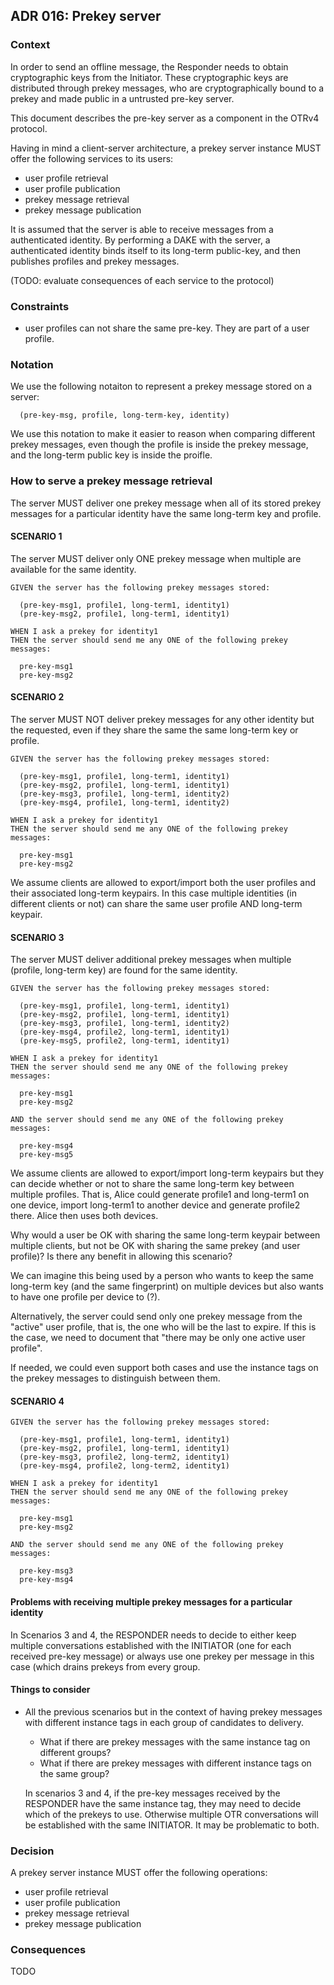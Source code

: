 ## ADR 016: Prekey server

### Context

In order to send an offline message, the Responder needs to obtain
cryptographic keys from the Initiator. These cryptographic keys are
distributed through prekey messages, who are cryptographically bound
to a prekey and made public in a untrusted pre-key server.

This document describes the pre-key server as a component in the OTRv4 protocol.

Having in mind a client-server architecture, a prekey server instance MUST
offer the following services to its users:

- user profile retrieval
- user profile publication
- prekey message retrieval
- prekey message publication

It is assumed that the server is able to receive messages from a
authenticated identity. By performing a DAKE with the server, a
authenticated identity binds itself to its long-term public-key,
and then publishes profiles and prekey messages.

(TODO: evaluate consequences of each service to the protocol)

### Constraints

- user profiles can not share the same pre-key. They are part of a user profile.

### Notation

We use the following notaiton to represent a prekey message stored on a server:

      (pre-key-msg, profile, long-term-key, identity)

We use this notation to make it easier to reason when comparing different
prekey messages, even though the profile is inside the prekey message, and the
long-term public key is inside the proifle.

### How to serve a prekey message retrieval

The server MUST deliver one prekey message when all of its stored prekey messages
for a particular identity have the same long-term key and profile.

#### SCENARIO 1

The server MUST deliver only ONE prekey message when multiple
are available for the same identity.

    GIVEN the server has the following prekey messages stored:

      (pre-key-msg1, profile1, long-term1, identity1)
      (pre-key-msg2, profile1, long-term1, identity1)

    WHEN I ask a prekey for identity1
    THEN the server should send me any ONE of the following prekey messages:

      pre-key-msg1
      pre-key-msg2


#### SCENARIO 2

The server MUST NOT deliver prekey messages for any other identity but the
requested, even if they share the same the same long-term key or profile.

    GIVEN the server has the following prekey messages stored:

      (pre-key-msg1, profile1, long-term1, identity1)
      (pre-key-msg2, profile1, long-term1, identity1)
      (pre-key-msg3, profile1, long-term1, identity2)
      (pre-key-msg4, profile1, long-term1, identity2)

    WHEN I ask a prekey for identity1
    THEN the server should send me any ONE of the following prekey messages:

      pre-key-msg1
      pre-key-msg2


We assume clients are allowed to export/import both the user profiles and their
associated long-term keypairs. In this case multiple identities (in different
clients or not) can share the same user profile AND long-term keypair.

#### SCENARIO 3

The server MUST deliver additional prekey messages when multiple
(profile, long-term key) are found for the same identity.

    GIVEN the server has the following prekey messages stored:

      (pre-key-msg1, profile1, long-term1, identity1)
      (pre-key-msg2, profile1, long-term1, identity1)
      (pre-key-msg3, profile1, long-term1, identity2)
      (pre-key-msg4, profile2, long-term1, identity1)
      (pre-key-msg5, profile2, long-term1, identity1)

    WHEN I ask a prekey for identity1
    THEN the server should send me any ONE of the following prekey messages:

      pre-key-msg1
      pre-key-msg2

    AND the server should send me any ONE of the following prekey messages:

      pre-key-msg4
      pre-key-msg5


We assume clients are allowed to export/import long-term keypairs but they can
decide whether or not to share the same long-term key between multiple profiles.
That is, Alice could generate profile1 and long-term1 on one device, import
long-term1 to another device and generate profile2 there. Alice then uses
both devices.

Why would a user be OK with sharing the same long-term keypair between multiple
clients, but not be OK with sharing the same prekey (and user profile)? Is there
any benefit in allowing this scenario?

We can imagine this being used by a person who wants to keep the same long-term
key (and the same fingerprint) on multiple devices but also wants to have one
profile per device to (?).

Alternatively, the server could send only one prekey message from the "active"
user profile, that is, the one who will be the last to expire. If this is the
case, we need to document that "there may be only one active user profile".

If needed, we could even support both cases and use the instance tags on the
prekey messages to distinguish between them.


#### SCENARIO 4

    GIVEN the server has the following prekey messages stored:

      (pre-key-msg1, profile1, long-term1, identity1)
      (pre-key-msg2, profile1, long-term1, identity1)
      (pre-key-msg3, profile2, long-term2, identity1)
      (pre-key-msg4, profile2, long-term2, identity1)

    WHEN I ask a prekey for identity1
    THEN the server should send me any ONE of the following prekey messages:

      pre-key-msg1
      pre-key-msg2

    AND the server should send me any ONE of the following prekey messages:

      pre-key-msg3
      pre-key-msg4

#### Problems with receiving multiple prekey messages for a particular identity

In Scenarios 3 and 4, the RESPONDER needs to decide to either keep multiple
conversations established with the INITIATOR (one for each received pre-key
message) or always use one prekey per message in this case (which drains
prekeys from every group.

#### Things to consider

- All the previous scenarios but in the context of having prekey messages
  with different instance tags in each group of candidates to delivery.

   * What if there are prekey messages with the same instance tag on different groups?
   * What if there are prekey messages with different instance tags on the same group?

  In scenarios 3 and 4, if the pre-key messages received by the RESPONDER have
  the same instance tag, they may need to decide which of the prekeys to use.
  Otherwise multiple OTR conversations will be established with the same
  INITIATOR. It may be problematic to both.


### Decision

A prekey server instance MUST offer the following operations:

- user profile retrieval
- user profile publication
- prekey message retrieval
- prekey message publication

### Consequences

TODO
